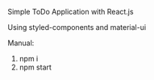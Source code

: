 Simple ToDo Application with React.js

Using styled-components and material-ui

Manual:
1. npm i
2. npm start
